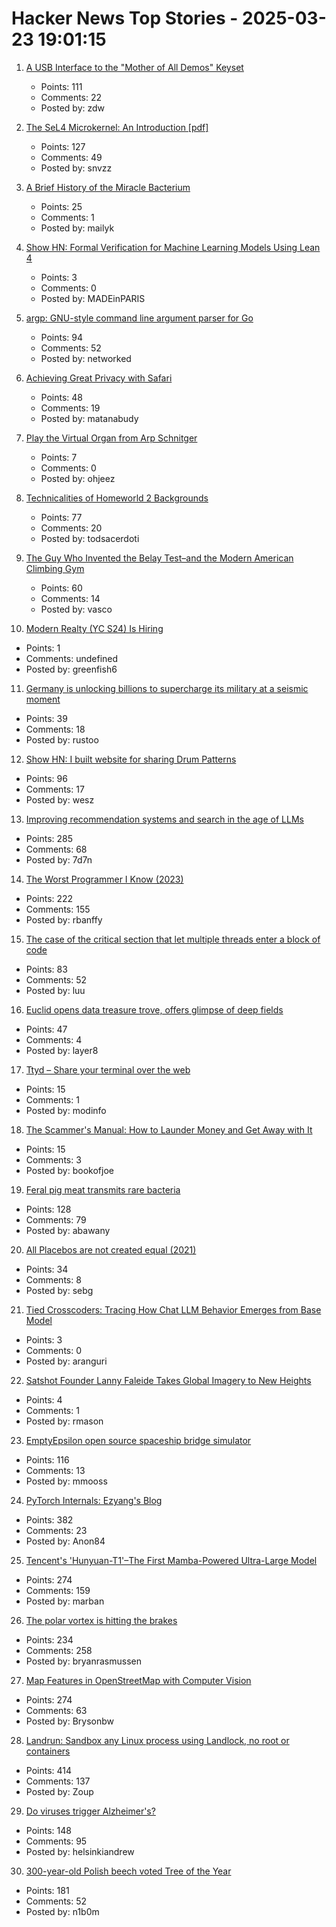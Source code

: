 # Hacker News Top Stories - 2025-03-23 19:01:15

1. [A USB Interface to the "Mother of All Demos" Keyset](https://www.righto.com/2025/03/mother-of-all-demos-usb-keyset-interface.html)
   - Points: 111
   - Comments: 22
   - Posted by: zdw

2. [The SeL4 Microkernel: An Introduction [pdf]](https://sel4.systems/About/seL4-whitepaper.pdf)
   - Points: 127
   - Comments: 49
   - Posted by: snvzz

3. [A Brief History of the Miracle Bacterium](https://www.asimov.press/p/miracle-bacterium)
   - Points: 25
   - Comments: 1
   - Posted by: mailyk

4. [Show HN: Formal Verification for Machine Learning Models Using Lean 4](https://github.com/fraware/leanverifier)
   - Points: 3
   - Comments: 0
   - Posted by: MADEinPARIS

5. [argp: GNU-style command line argument parser for Go](https://github.com/tdewolff/argp)
   - Points: 94
   - Comments: 52
   - Posted by: networked

6. [Achieving Great Privacy with Safari](https://matanabudy.com/achieving-great-privacy-with-safari/)
   - Points: 48
   - Comments: 19
   - Posted by: matanabudy

7. [Play the Virtual Organ from Arp Schnitger](https://www.orgelstadt-hamburg.de/play-arp/)
   - Points: 7
   - Comments: 0
   - Posted by: ohjeez

8. [Technicalities of Homeworld 2 Backgrounds](https://simonschreibt.de/gat/homeworld-2-backgrounds/)
   - Points: 77
   - Comments: 20
   - Posted by: todsacerdoti

9. [The Guy Who Invented the Belay Test–and the Modern American Climbing Gym](https://www.climbing.com/people/peter-mayfield-belay-test-modern-american-climbing-gym-history/)
   - Points: 60
   - Comments: 14
   - Posted by: vasco

10. [Modern Realty (YC S24) Is Hiring](https://www.workatastartup.com/jobs/66546)
   - Points: 1
   - Comments: undefined
   - Posted by: greenfish6

11. [Germany is unlocking billions to supercharge its military at a seismic moment](https://www.cnn.com/2025/03/23/europe/germany-military-investment-intl/index.html)
   - Points: 39
   - Comments: 18
   - Posted by: rustoo

12. [Show HN: I built website for sharing Drum Patterns](http://drumpatterns.onether.com)
   - Points: 96
   - Comments: 17
   - Posted by: wesz

13. [Improving recommendation systems and search in the age of LLMs](https://eugeneyan.com/writing/recsys-llm/)
   - Points: 285
   - Comments: 68
   - Posted by: 7d7n

14. [The Worst Programmer I Know (2023)](https://dannorth.net/the-worst-programmer/)
   - Points: 222
   - Comments: 155
   - Posted by: rbanffy

15. [The case of the critical section that let multiple threads enter a block of code](https://devblogs.microsoft.com/oldnewthing/20250321-00/?p=110984)
   - Points: 83
   - Comments: 52
   - Posted by: luu

16. [Euclid opens data treasure trove, offers glimpse of deep fields](https://www.esa.int/Science_Exploration/Space_Science/Euclid/Euclid_opens_data_treasure_trove_offers_glimpse_of_deep_fields)
   - Points: 47
   - Comments: 4
   - Posted by: layer8

17. [Ttyd – Share your terminal over the web](https://github.com/tsl0922/ttyd)
   - Points: 15
   - Comments: 1
   - Posted by: modinfo

18. [The Scammer's Manual: How to Launder Money and Get Away with It](https://www.nytimes.com/2025/03/23/world/asia/cambodia-money-laundering-huione.html)
   - Points: 15
   - Comments: 3
   - Posted by: bookofjoe

19. [Feral pig meat transmits rare bacteria](https://arstechnica.com/health/2025/03/florida-man-eats-feral-pig-meat-contracts-rare-biothreat-bacteria/)
   - Points: 128
   - Comments: 79
   - Posted by: abawany

20. [All Placebos are not created equal (2021)](https://www.samstack.io/p/all-placebos-are-not-created-equal)
   - Points: 34
   - Comments: 8
   - Posted by: sebg

21. [Tied Crosscoders: Tracing How Chat LLM Behavior Emerges from Base Model](https://www.lesswrong.com/posts/3T8eKyaPvDDm2wzor/research-question)
   - Points: 3
   - Comments: 0
   - Posted by: aranguri

22. [Satshot Founder Lanny Faleide Takes Global Imagery to New Heights](https://www.croplife.com/precision-tech/satshot/)
   - Points: 4
   - Comments: 1
   - Posted by: rmason

23. [EmptyEpsilon open source spaceship bridge simulator](https://daid.github.io/EmptyEpsilon/)
   - Points: 116
   - Comments: 13
   - Posted by: mmooss

24. [PyTorch Internals: Ezyang's Blog](https://blog.ezyang.com/2019/05/pytorch-internals/)
   - Points: 382
   - Comments: 23
   - Posted by: Anon84

25. [Tencent's 'Hunyuan-T1'–The First Mamba-Powered Ultra-Large Model](https://llm.hunyuan.tencent.com/#/blog/hy-t1?lang=en)
   - Points: 274
   - Comments: 159
   - Posted by: marban

26. [The polar vortex is hitting the brakes](https://www.climate.gov/news-features/blogs/polar-vortex/polar-vortex-hitting-brakes)
   - Points: 234
   - Comments: 258
   - Posted by: bryanrasmussen

27. [Map Features in OpenStreetMap with Computer Vision](https://blog.mozilla.ai/map-features-in-openstreetmap-with-computer-vision/)
   - Points: 274
   - Comments: 63
   - Posted by: Brysonbw

28. [Landrun: Sandbox any Linux process using Landlock, no root or containers](https://github.com/Zouuup/landrun)
   - Points: 414
   - Comments: 137
   - Posted by: Zoup

29. [Do viruses trigger Alzheimer's?](https://www.economist.com/science-and-technology/2025/03/17/do-viruses-trigger-alzheimers)
   - Points: 148
   - Comments: 95
   - Posted by: helsinkiandrew

30. [300-year-old Polish beech voted Tree of the Year](https://www.bbc.co.uk/news/articles/c20dd6yk55yo)
   - Points: 181
   - Comments: 52
   - Posted by: n1b0m

